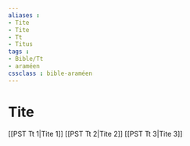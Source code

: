 ```yaml
---
aliases : 
- Tite
- Tite
- Tt
- Titus
tags : 
- Bible/Tt
- araméen
cssclass : bible-araméen
---
```


# Tite

[[PST Tt 1|Tite 1]]
[[PST Tt 2|Tite 2]]
[[PST Tt 3|Tite 3]]
